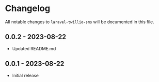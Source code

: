 # Changelog

All notable changes to `laravel-twillio-sms` will be documented in this file.

## 0.0.2 - 2023-08-22

- Updated README.md

## 0.0.1 - 2023-08-22

- Initial release

